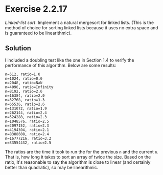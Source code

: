 # Exercise 2.2.17

*Linked-list sort*. Implement a natural mergesort for linked lists. (This is the
method of choice for sorting linked lists because it uses no extra space and
is guaranteed to be linearithmic).

## Solution

I included a doubling test like the one in Section 1.4 to verify the performance
of this algorithm. Below are some results:

```text
n=512, ratio=1.0
n=1024, ratio=0.0
n=2048, ratio=NaN
n=4096, ratio=Infinity
n=8192, ratio=2.0
n=16384, ratio=2.0
n=32768, ratio=1.3
n=65536, ratio=2.6
n=131072, ratio=1.9
n=262144, ratio=2.4
n=524288, ratio=2.3
n=1048576, ratio=2.5
n=2097152, ratio=2.3
n=4194304, ratio=2.1
n=8388608, ratio=2.4
n=16777216, ratio=3.2
n=33554432, ratio=2.5
```

The ratios are the time it took to run the for the previous `n` and
the current `n`. That is, how long it takes to sort an array of twice
the size. Based on the ratio, it's reasonable to say the algorithm
is close to linear (and certainly better than quadratic), so may be
linearithmic.